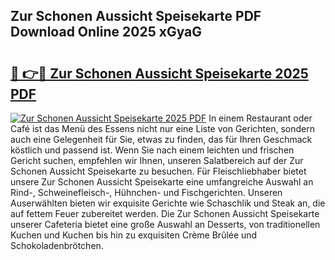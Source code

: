 ## Zur Schonen Aussicht Speisekarte PDF Download Online 2025 xGyaG

# <h2><a href="http://gc6phd.nevu.top/?p=Zur+Schonen+Aussicht+Speisekarte">🔗 👉🔴 Zur Schonen Aussicht Speisekarte 2025 PDF</a></h2>

[![Zur Schonen Aussicht Speisekarte 2025 PDF](https://i.imgur.com/dBaPXMq.png)](http://gc6phd.nevu.top/?p=Zur+Schonen+Aussicht+Speisekarte)
In einem Restaurant oder Café ist das Menü des Essens nicht nur eine Liste von Gerichten, sondern auch eine Gelegenheit für Sie, etwas zu finden, das für Ihren Geschmack köstlich und passend ist. Wenn Sie nach einem leichten und frischen Gericht suchen, empfehlen wir Ihnen, unseren Salatbereich auf der Zur Schonen Aussicht Speisekarte zu besuchen. Für Fleischliebhaber bietet unsere Zur Schonen Aussicht Speisekarte eine umfangreiche Auswahl an Rind-, Schweinefleisch-, Hühnchen- und Fischgerichten. Unseren Auserwählten bieten wir exquisite Gerichte wie Schaschlik und Steak an, die auf fettem Feuer zubereitet werden. Die Zur Schonen Aussicht Speisekarte unserer Cafeteria bietet eine große Auswahl an Desserts, von traditionellen Kuchen und Kuchen bis hin zu exquisiten Crème Brûlée und Schokoladenbrötchen.
